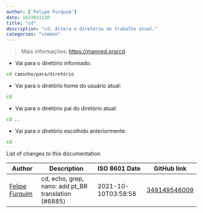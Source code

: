 ```yaml
---
author: ['Felipe Furquim']
date: 1633831138
title: "cd"
description: "cd, Altera o diretório de trabalho atual."
categories: "common"
---
```

> Mais informações: <https://manned.org/cd>.

- Vai para o diretório informado:

```bash
cd caminho/para/diretório
```

- Vai para o diretório home do usuário atual:

```bash
cd
```

- Vai para o diretório pai do diretório atual:

```bash
cd ..
```

- Vai para o diretório escolhido anteriormente:

```bash
cd -
```
List of changes to this documentation


Author | Description | ISO 8601 Date | GitHub link
------|-----|-----|-----
[Felipe Furquim](mailto:49817522+FvFurquim@users.noreply.github.com) | cd, echo, grep, nano: add pt_BR translation (#6885) | 2021-10-10T03:58:58 | [349149546009](https://github.com/tldr-pages/tldr/commit/349149546009f1cf27f38f63d07a153bf02c67e0)

